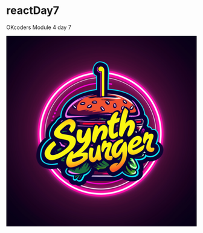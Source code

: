 # reactDay7
OKcoders Module 4 day 7

<img src = 'https://github.com/dancey-apple/imageLibrary/blob/main/synthlogo.png?raw=true'/>
